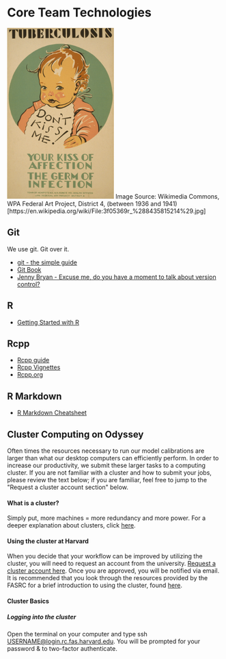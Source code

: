 # Core Team Technologies

<img src="./images/dont_kiss_me.jpg" alt="Tuberculosis Don't kiss me! : Your kiss of affection - the germ of infection" width="250px">
Image Source: Wikimedia Commons, WPA Federal Art Project, District 4, (between 1936 and 1941) [https://en.wikipedia.org/wiki/File:3f05369r_%288435815214%29.jpg]

## Git

We use git. Git over it. 

- [git - the simple guide](http://rogerdudler.github.io/git-guide/)
- [Git Book](https://git-scm.com/book/en/v2)
- [Jenny Bryan - Excuse me, do you have a moment to talk about version control?](https://peerj.com/preprints/3159/)


## R

- [Getting Started with R](https://ctesta.com/articles/2018-05/getting-started-in-r)

## Rcpp

- [Rcpp guide](http://adv-r.had.co.nz/Rcpp.html)
- [Rcpp Vignettes](https://cran.r-project.org/web/packages/Rcpp/vignettes/)
- [Rcpp.org](http://www.rcpp.org/)

## R Markdown 

- [R Markdown Cheatsheet](https://rstudio.com/wp-content/uploads/2016/03/rmarkdown-cheatsheet-2.0.pdf)

## Cluster Computing on Odyssey

Often times the resources necessary to run our model calibrations are larger than what our desktop computers can efficiently perform. In order to increase our productivity, we submit these larger tasks to a computing cluster. If you are not familiar with a cluster and how to submit your jobs, please review the text below; if you are familiar, feel free to jump to the "Request a cluster account section" below.

#### What is a cluster? 
Simply put, more machines = more redundancy and more power.
For a deeper explanation about clusters, click [here](https://en.wikipedia.org/wiki/Computer_cluster). 

#### Using the cluster at Harvard
When you decide that your workflow can be improved by utilizing the cluster, you will need to request an account from the university. [Request a cluster account here](https://www.rc.fas.harvard.edu/resources/faq/how-do-i-get-a-research-computing-account/). Once you are approved, you will be notified via email. It is recommended that you look through the resources provided by the FASRC for a brief introduction to using the cluster, found [here](https://www.rc.fas.harvard.edu/training/introduction-to-cluster-online/). 

#### Cluster Basics 
##### Logging into the cluster 
  Open the terminal on your computer and type ssh USERNAME@login.rc.fas.harvard.edu. You will be prompted for your password & to two-factor authenticate. 
 
  
